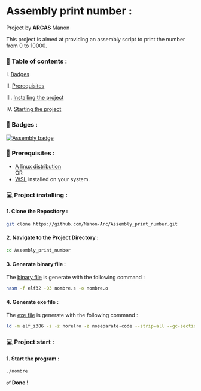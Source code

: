 # Assembly print number :

Project by  __ARCAS__ Manon

This project is aimed at providing an assembly script to print the number from 0 to 10000.

### 📌 Table of contents :

I. [Badges](#🎯-badges)

II. [Prerequisites](#🔧-prerequisites)

III. [Installing the project](#💻-project-installing)

IV. [Starting the project](#💻-project-start)


### 🎯 Badges :
[![Assembly badge](https://img.shields.io/badge/Language-Assembly-black
)](https://www.rust-lang.org/fr)


### 🔧 Prerequisites :
- [A linux distribution](https://www.linux.org) <br>
OR 
- [WSL](https://learn.microsoft.com/fr-fr/windows/wsl/install) installed on your system.


### 💻 Project installing :

#### 1. Clone the Repository :
```bash
git clone https://github.com/Manon-Arc/Assembly_print_number.git
```

#### 2. Navigate to the Project Directory :
```bash
cd Assembly_print_number
```

#### 3. Generate binary file :
The [binary file](/nombre.o) is generate with the following command :
```bash
nasm -f elf32 -O3 nombre.s -o nombre.o
```

#### 4. Generate exe file :
The [exe file](/nombre) is generate with the following command :
```bash
ld -m elf_i386 -s -z norelro -z noseparate-code --strip-all --gc-sections -o nombre nombre.o
```

### 💻 Project start :

#### 1. Start the program :
```bash
./nombre
```

**✅ Done !**
